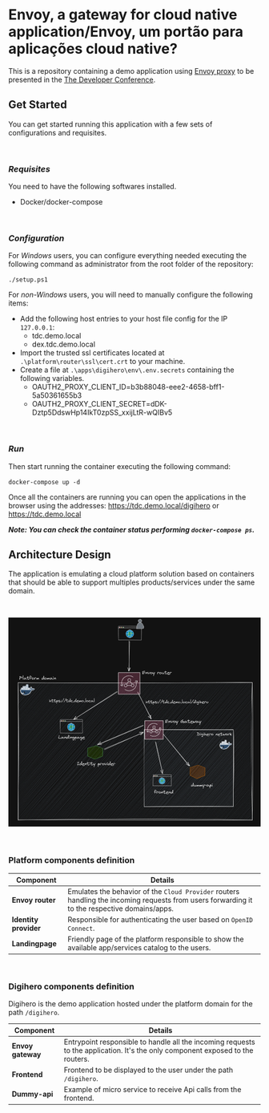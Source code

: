 # **Envoy, a gateway for cloud native application/Envoy, um portão para aplicações cloud native?**

This is a repository containing a demo application using [Envoy proxy](https://www.envoyproxy.io/) to be presented in the [The Developer Conference](https://thedevconf.com/tdc/2021/transformation/).

## Get Started

You can get started running this application with a few sets of configurations and requisites.

<br/>

### _Requisites_

You need to have the following softwares installed.

- Docker/docker-compose

<br/>

### _Configuration_

For _Windows_ users, you can configure everything needed executing the following command as administrator from the root folder of the repository:

```
./setup.ps1
```

For _non-Windows_ users, you will need to manually configure the following items:

- Add the following host entries to your host file config for the IP `127.0.0.1`:
  - tdc.demo.local
  - dex.tdc.demo.local
- Import the trusted ssl certificates located at `.\platform\router\ssl\cert.crt` to your machine.
- Create a file at `.\apps\digihero\env\.env.secrets` containing the following variables.
  - OAUTH2_PROXY_CLIENT_ID=b3b88048-eee2-4658-bff1-5a50361655b3
  - OAUTH2_PROXY_CLIENT_SECRET=dDK-Dztp5DdswHp14IkT0zpSS_xxijLtR-wQIBv5

<br/>

### _Run_

Then start running the container executing the following command:

```
docker-compose up -d
```

Once all the containers are running you can open the applications in the browser using the addresses: https://tdc.demo.local/digihero or https://tdc.demo.local

**_Note: You can check the container status performing `docker-compose ps`._**

## Architecture Design

The application is emulating a cloud platform solution based on containers that should be able to support multiples products/services under the same domain.

<br>

![Architecture Overview](./static/img/architectureoverview.png)

<br>

### **Platform components definition**

| Component             | Details                                                                                                                                       |
| --------------------- | --------------------------------------------------------------------------------------------------------------------------------------------- |
| **Envoy router**      | Emulates the behavior of the `Cloud Provider` routers handling the incoming requests from users forwarding it to the respective domains/apps. |
| **Identity provider** | Responsible for authenticating the user based on `OpenID Connect`.                                                                            |
| **Landingpage**       | Friendly page of the platform responsible to show the available app/services catalog to the users.                                            |

<br>

### **Digihero components definition**

Digihero is the demo application hosted under the platform domain for the path `/digihero`.

| Component         | Details                                                                                                                        |
| ----------------- | ------------------------------------------------------------------------------------------------------------------------------ |
| **Envoy gateway** | Entrypoint responsible to handle all the incoming requests to the application. It's the only component exposed to the routers. |
| **Frontend**      | Frontend to be displayed to the user under the path `/digihero`.                                                               |
| **Dummy-api**     | Example of micro service to receive Api calls from the frontend.                                                               |

<br>
